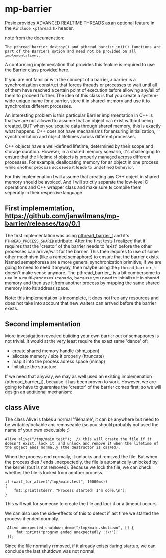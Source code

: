 # mp-barrier

Posix provides ADVANCED REALTIME THREADS as an optional feature in the `#include <pthread.h>` header.

note from the documenation:
```
The pthread_barrier_destroy() and pthread_barrier_init() functions are part of the Barriers option and need not be provided on all implementations.
```

A conforming implementation that provides this feature is required to use the Barrier class provided here.

If you are not familiar with the concept of a barrier, a barrier is a synchronization construct that forces threads or processes to wait until all of them have reached a certain point of execution before allowing any/all of them to proceed further.
The idea of this class is that you create a system-wide unique name for a barrier, store it in shared-memory and use it to synchronize different processes.

An interesting problem is this particular Barrier implementation in C++ is that we are not allowed to assume that an object can exist without being created, BUT when you acquire data through shared memory, this is exactly what happens.
C++ does not have mechanisms for ensuring initialization, synchronization and object lifetimes across different processes.

C++ objects have a well-defined lifetime, determined by their scope and storage duration. However, in a shared memory scenario, it's challenging to ensure that the lifetime of objects is properly managed across different processes. For example, deallocating memory for an object in one process while another process accesses it leads to undefined behavior.

For this implemenation I will assume that creating any C++ object in shared memory should be avoided. And I will strictly separate the low-level C operations and C++ wrapper class and make sure to compile them seperatly in their respective language.

## First implememtation, https://github.com/janwilmans/mp-barrier/releases/tag/0.1

The first implementation was using [pthread_barrier_t](https://linux.die.net/man/3/pthread_barrier_init) and it's `PTHREAD_PROCESS_SHARED` [attribute](https://linux.die.net/man/3/pthread_mutexattr_init). After the first tests I realized that it requires that the 'creator' of the barrier needs to 'exist' before the other processes can arrive/wait for the barrier. This then requires to use of some other mechnism (like a named semaphore) to ensure that the barrier exists. Named semaphoresa are a more general synchronization primitive; if we are going to need to need it anyway, then maybe using the `pthread_barrier_t` doesn't make sense anymore. The pthread_barrier_t is a bit cumbersome to use in a multi-proceses scenario, because you need to initialize it in shared memory and then use it from another process by mapping the same shared memory into its address space.

Note: this implementation is incomplete, it does not free any resources and does not take into account that new waiters can arrived before the barrier exists.

## Second implementation

More investigation revealed building your own barrier out of semaphores is not trivial. It would at the very least require the exact same 'dance' of:

* create shared memory handle (shm_open)
* allocate memory / size it properly (ftruncate)
* map it into the process adress space (mmap)
* initialize the structure

If we need that anyway, we may as well used an existing implemenation (pthread_barrier_t), because it has been proven to work.
However, we are going to have to guarentee the 'creator' of the barrier comes first, so we will design an additional mechanism:

## class Alive

The class Alive is takes a normal 'filename', it can be anywhere but need to be writable/lockable and removeable (so you should probably not used the name of your own executable ;)

```
Alive alive("/tmp/main.test");  // this will create the file if it doesn't exist, lock it, and unlock and remove it when the lifetime of the object ends normally (the destructor is called).
```

When the process end normally, it unlocks and removed the file. But when the process dies / ends unexpectedly, the file is automatically unlocked by the kernel (but is not removed).
Because we lock the file, we can check whether the file is locked from another process.

```
if (wait_for_alive("/tmp/main.test", 10000ms))
{
    fmt::print(stderr, "Process started! I'm done.\n");
}
```

This will wait for someone to create the file and lock it or a timeout occurs.

We can also use the side-effects of this to detect if last time we started the process it ended normally.

```
 Alive unexpected_shutdown_demo("/tmp/main.shutdown", [] {
     fmt::print("program ended unexpectedly !!\n");
 });
```

Since the file normally removed, if it already exists during startup, we can conclude the last shutdown was not normal.







 
